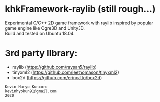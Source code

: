 # khkFramework-raylib (still rough...)
Experimental C/C++ 2D game framework with raylib inspired by popular game engine like Ogre3D and Unity3D.</br>
Build and tested on Ubuntu 18.04.

# 3rd party library:
  - raylib (https://github.com/raysan5/raylib)
  - tinyxml2 (https://github.com/leethomason/tinyxml2)
  - box2d (https://github.com/erincatto/box2d)

``` 
Kevin Haryo Kuncoro
kevinhyokun91@gmail.com
2020 
```